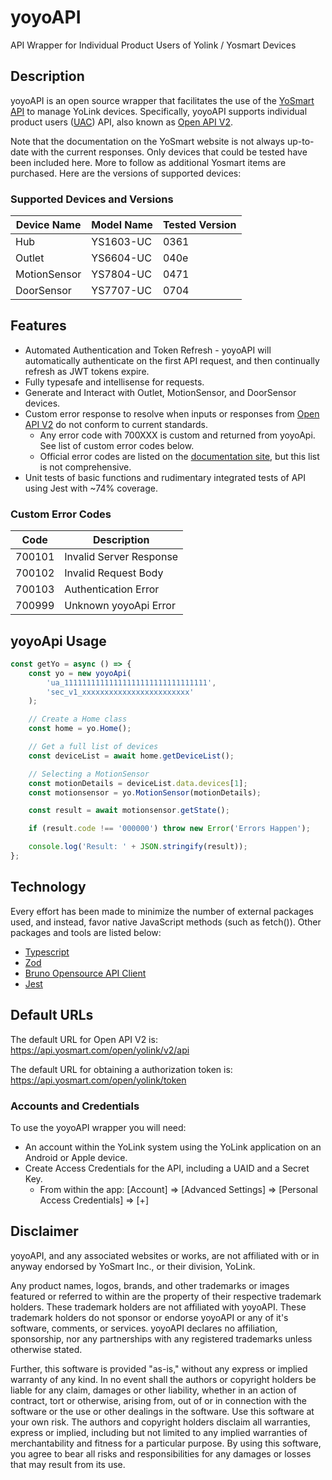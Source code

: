 # yoyoAPI

API Wrapper for Individual Product Users of Yolink / Yosmart Devices

## Description

yoyoAPI is an open source wrapper that facilitates the use of the [YoSmart API](http://doc.yosmart.com) to manage YoLink devices. Specifically, yoyoAPI supports individual product users ([UAC](http://doc.yosmart.com/docs/overall/intro)) API, also known as [Open API V2](http://doc.yosmart.com/docs/protocol/openAPIV2).

Note that the documentation on the YoSmart website is not always up-to-date with the current responses. Only devices that could be tested have been included here. More to follow as additional Yosmart items are purchased. Here are the versions of supported devices:

### Supported Devices and Versions

| Device Name  | Model Name | Tested Version |
| ------------ | ---------- | -------------- |
| Hub          | YS1603-UC  | 0361           |
| Outlet       | YS6604-UC  | 040e           |
| MotionSensor | YS7804-UC  | 0471           |
| DoorSensor   | YS7707-UC  | 0704           |

## Features

-   Automated Authentication and Token Refresh - yoyoAPI will automatically authenticate on the first API request, and then continually refresh as JWT tokens expire.
-   Fully typesafe and intellisense for requests.
-   Generate and Interact with Outlet, MotionSensor, and DoorSensor devices.
-   Custom error response to resolve when inputs or responses from [Open API V2](http://doc.yosmart.com/docs/protocol/openAPIV2) do not conform to current standards.
    -   Any error code with 700XXX is custom and returned from yoyoApi. See list of custom error codes below.
    -   Official error codes are listed on the [documentation site](http://doc.yosmart.com/docs/protocol/Code), but this list is not comprehensive.
-   Unit tests of basic functions and rudimentary integrated tests of API using Jest with ~74% coverage.

### Custom Error Codes

| Code   | Description             |
| ------ | ----------------------- |
| 700101 | Invalid Server Response |
| 700102 | Invalid Request Body    |
| 700103 | Authentication Error    |
| 700999 | Unknown yoyoApi Error   |

## yoyoApi Usage

```js
const getYo = async () => {
    const yo = new yoyoApi(
        'ua_11111111111111111111111111111111',
        'sec_v1_xxxxxxxxxxxxxxxxxxxxxxxx'
    );

    // Create a Home class
    const home = yo.Home();

    // Get a full list of devices
    const deviceList = await home.getDeviceList();

    // Selecting a MotionSensor
    const motionDetails = deviceList.data.devices[1];
    const motionsensor = yo.MotionSensor(motionDetails);

    const result = await motionsensor.getState();

    if (result.code !== '000000') throw new Error('Errors Happen');

    console.log('Result: ' + JSON.stringify(result));
};
```

## Technology

Every effort has been made to minimize the number of external packages used, and instead, favor native JavaScript methods (such as fetch()). Other packages and tools are listed below:

-   [Typescript](https://www.typescriptlang.org/)
-   [Zod](https://zod.dev)
-   [Bruno Opensource API Client](https://www.usebruno.com)
-   [Jest](https://jestjs.io)

## Default URLs

The default URL for Open API V2 is: <https://api.yosmart.com/open/yolink/v2/api>

The default URL for obtaining a authorization token is: <https://api.yosmart.com/open/yolink/token>

### Accounts and Credentials

To use the yoyoAPI wrapper you will need:

-   An account within the YoLink system using the YoLink application on an Android or Apple device.
-   Create Access Credentials for the API, including a UAID and a Secret Key.
    -   From within the app: [Account] => [Advanced Settings] => [Personal Access Credentials] => [+]

## Disclaimer

yoyoAPI, and any associated websites or works, are not affiliated with or in anyway endorsed by YoSmart Inc., or their division, YoLink.

Any product names, logos, brands, and other trademarks or images featured or referred to within are the property of their respective trademark holders. These trademark holders are not affiliated with yoyoAPI. These trademark holders do not sponsor or endorse yoyoAPI or any of it's software, comments, or services. yoyoAPI declares no affiliation, sponsorship, nor any partnerships with any registered trademarks unless otherwise stated.

Further, this software is provided "as-is," without any express or implied warranty of any kind. In no event shall the authors or copyright holders be liable for any claim, damages or other liability, whether in an action of contract, tort or otherwise, arising from, out of or in connection with the software or the use or other dealings in the software. Use this software at your own risk. The authors and copyright holders disclaim all warranties, express or implied, including but not limited to any implied warranties of merchantability and fitness for a particular purpose. By using this software, you agree to bear all risks and responsibilities for any damages or losses that may result from its use.
